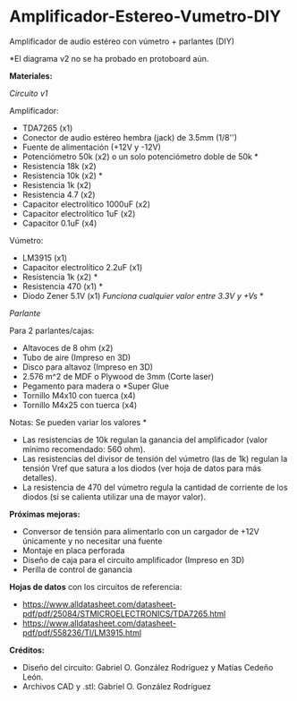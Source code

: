 # Amplificador-Estereo-Vumetro-DIY
Amplificador de audio estéreo con vúmetro + parlantes (DIY)

*El diagrama v2 no se ha probado en protoboard aún.

**Materiales:**

*Circuito v1*

Amplificador:
- TDA7265 (x1)
- Conector de audio estéreo hembra (jack) de 3.5mm (1/8'')
- Fuente de alimentación (+12V y -12V)
- Potenciómetro 50k (x2) o un solo potenciómetro doble de 50k *
- Resistencia 18k (x2)
- Resistencia 10k (x2) *
- Resistencia 1k (x2)
- Resistencia 4.7 (x2)
- Capacitor electrolítico 1000uF (x2)
- Capacitor electrolítico 1uF (x2)
- Capacitor 0.1uF (x4)

Vúmetro:
- LM3915 (x1)
- Capacitor electrolítico 2.2uF (x1)
- Resistencia 1k (x2) *
- Resistencia 470 (x1) *
- Diodo Zener 5.1V (x1) *Funciona cualquier valor entre 3.3V y +Vs* *

*Parlante*

Para 2 parlantes/cajas:
- Altavoces de 8 ohm (x2)
- Tubo de aire (Impreso en 3D)
- Disco para altavoz (Impreso en 3D)
- 2.576 m^2 de MDF o Plywood de 3mm (Corte laser)
- Pegamento para madera o *Super Glue
- Tornillo M4x10 con tuerca (x4)
- Tornillo M4x25 con tuerca (x4)

Notas:
Se pueden variar los valores *
- Las resistencias de 10k regulan la ganancia del amplificador (valor mínimo recomendado: 560 ohm).
- Las resistencias del divisor de tensión del vúmetro (las de 1k) regulan la tensión Vref que satura a los diodos (ver hoja de datos para más detalles).
- La resistencia de 470 del vúmetro regula la cantidad de corriente de los diodos (si se calienta utilizar una de mayor valor).

**Próximas mejoras:**
- Conversor de tensión para alimentarlo con un cargador de +12V únicamente y no necesitar una fuente
- Montaje en placa perforada
- Diseño de caja para el circuito amplificador (Impreso en 3D)
- Perilla de control de ganancia

**Hojas de datos** con los circuitos de referencia:
- https://www.alldatasheet.com/datasheet-pdf/pdf/25084/STMICROELECTRONICS/TDA7265.html
- https://www.alldatasheet.com/datasheet-pdf/pdf/558236/TI/LM3915.html

**Créditos:**
- Diseño del circuito: Gabriel O. González Rodríguez y Matías Cedeño León.
- Archivos CAD y .stl: Gabriel O. González Rodríguez
